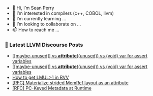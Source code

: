 - 👋 Hi, I’m Sean Perry
- 👀 I’m interested in compilers (c++, COBOL, llvm)
- 🌱 I’m currently learning ...
- 💞️ I’m looking to collaborate on ...
- 📫 How to reach me ...

<!---
s66perry/s66perry is a ✨ special ✨ repository because its `README.md` (this file) appears on your GitHub profile.
You can click the Preview link to take a look at your changes.
--->
### 📕 Latest LLVM Discourse Posts

<!-- DISCOURSE-LLVM:START -->
- [[[maybe-unused]] vs __attribute__&lpar;&lpar;unused&rpar;&rpar; vs &lpar;void&rpar; var for assert variables](https://discourse.llvm.org/t/maybe-unused-vs-attribute-unused-vs-void-var-for-assert-variables/64212#post_2)
- [[[maybe-unused]] vs __attribute__&lpar;&lpar;unused&rpar;&rpar; vs &lpar;void&rpar; var for assert variables](https://discourse.llvm.org/t/maybe-unused-vs-attribute-unused-vs-void-var-for-assert-variables/64212#post_1)
- [How to get LMUL&gt;1 in RVV](https://discourse.llvm.org/t/how-to-get-lmul-1-in-rvv/5065#post_4)
- [[RFC] Materialize strided MemRef layout as an attribute](https://discourse.llvm.org/t/rfc-materialize-strided-memref-layout-as-an-attribute/64211#post_1)
- [[RFC] PC-Keyed Metadata at Runtime](https://discourse.llvm.org/t/rfc-pc-keyed-metadata-at-runtime/64191#post_2)
<!-- DISCOURSE-LLVM:END -->
